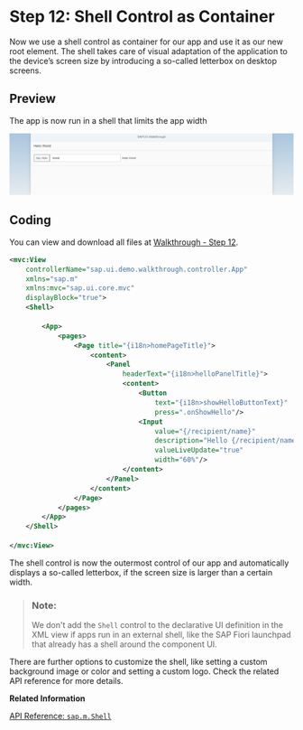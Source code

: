 <!-- loio4df1d914e52d4b1aa0805eb01522537e -->

# Step 12: Shell Control as Container

Now we use a shell control as container for our app and use it as our new root element. The shell takes care of visual adaptation of the application to the device’s screen size by introducing a so-called letterbox on desktop screens.



## Preview

   
  
<a name="loio4df1d914e52d4b1aa0805eb01522537e__fig_r1j_pst_mr"/>The app is now run in a shell that limits the app width

 ![](images/SAPUI5_Walkthrough_Step_12_011584a.png "The app is now run in a shell that limits the app width") 



## Coding

You can view and download all files at [Walkthrough - Step 12](https://ui5.sap.com/#/entity/sap.m.tutorial.walkthrough/sample/sap.m.tutorial.walkthrough.12).

```xml
<mvc:View
	controllerName="sap.ui.demo.walkthrough.controller.App"
	xmlns="sap.m"
	xmlns:mvc="sap.ui.core.mvc"
	displayBlock="true">
	<Shell>

		<App>
			<pages>
				<Page title="{i18n>homePageTitle}">
					<content>
						<Panel
							headerText="{i18n>helloPanelTitle}">
							<content>
								<Button
									text="{i18n>showHelloButtonText}"
									press=".onShowHello"/>
								<Input
									value="{/recipient/name}"
									description="Hello {/recipient/name}"
									valueLiveUpdate="true"
									width="60%"/>
							</content>
						</Panel>
					</content>
				</Page>
			</pages>
		</App>
	</Shell>

</mvc:View>

```

The shell control is now the outermost control of our app and automatically displays a so-called letterbox, if the screen size is larger than a certain width.

> ### Note:  
> We don't add the `Shell` control to the declarative UI definition in the XML view if apps run in an external shell, like the SAP Fiori launchpad that already has a shell around the component UI.

There are further options to customize the shell, like setting a custom background image or color and setting a custom logo. Check the related API reference for more details.

**Related Information**  


[API Reference: `sap.m.Shell`](https://ui5.sap.com/#/api/sap.m.Shell)

